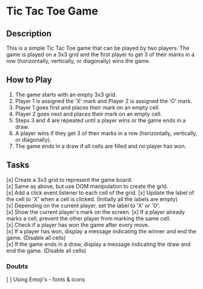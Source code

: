 # Tic Tac Toe Game

## Description

This is a simple Tic Tac Toe game that can be played by two players. The game is played on a 3x3 grid and the first player to get 3 of their marks in a row (horizontally, vertically, or diagonally) wins the game.

## How to Play

1. The game starts with an empty 3x3 grid.
2. Player 1 is assigned the 'X' mark and Player 2 is assigned the 'O' mark.
3. Player 1 goes first and places their mark on an empty cell.
4. Player 2 goes next and places their mark on an empty cell.
5. Steps 3 and 4 are repeated until a player wins or the game ends in a draw.
6. A player wins if they get 3 of their marks in a row (horizontally, vertically, or diagonally).
7. The game ends in a draw if all cells are filled and no player has won.

## Tasks

[x] Create a 3x3 grid to represent the game board.  
[x] Same as above, but use DOM manipulation to create the grid.  
[x] Add a click event listener to each cell of the grid.
[x] Update the label of the cell to 'X' when a cell is clicked. (Initially all the labels are empty)  
[x] Depending on the current player, set the label to 'X' or 'O'.  
[x] Show the current player's mark on the screen.
[x] If a player already marks a cell, prevent the other player from marking the same cell.  
[x] Check if a player has won the game after every move.  
[x] If a player has won, display a message indicating the winner and end the game. (Disable all cells)  
[x] If the game ends in a draw, display a message indicating the draw and end the game. (Disable all cells)

### Doubts

[ ] Using Emoji's - fonts & icons
